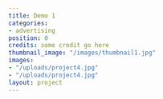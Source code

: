 ```yaml
---
title: Demo 1
categories:
- advertising
position: 0
credits: some credit go here
thumbnail_image: "/images/thumbnail1.jpg"
images:
- "/uploads/project4.jpg"
- "/uploads/project4.jpg"
layout: project
---
```


